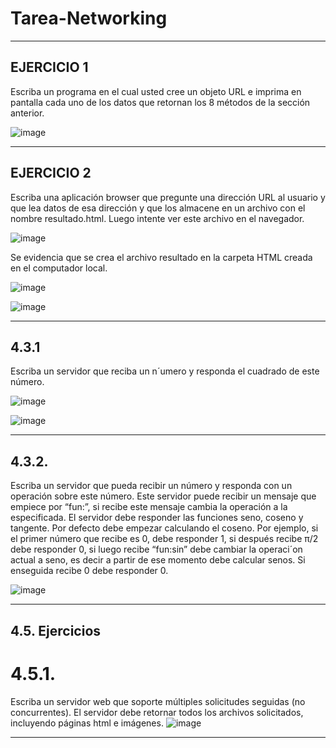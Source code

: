 # Tarea-Networking

______

## EJERCICIO 1

Escriba un programa en el cual usted cree un objeto URL e imprima en
pantalla cada uno de los datos que retornan los 8 métodos de la sección anterior.

![image](https://user-images.githubusercontent.com/54339107/175836512-e815397a-e525-4dbc-b110-eaa002acb56f.png)

_____

## EJERCICIO 2

Escriba una aplicación browser que pregunte una dirección URL al usuario
y que lea datos de esa dirección y que los almacene en un archivo con el nombre resultado.html.
Luego intente ver este archivo en el navegador.

![image](https://user-images.githubusercontent.com/54339107/175838453-f3431714-7b6e-4597-9bd6-fbc561bb2006.png)


Se evidencia que se crea el archivo resultado en la carpeta HTML creada en el computador local.

![image](https://user-images.githubusercontent.com/54339107/175838502-423f146b-cb25-4a47-9ffa-2d27cf26e53f.png)

![image](https://user-images.githubusercontent.com/54339107/175838517-7772bdfc-fd2b-4a6d-a157-15c5c4add1e3.png)

____

## 4.3.1

Escriba un servidor que reciba un n´umero y responda el cuadrado de este número.

![image](https://user-images.githubusercontent.com/54339107/175840145-5c7a8670-b9da-44e7-addf-9569c4aefe4e.png)

![image](https://user-images.githubusercontent.com/54339107/175840343-626f75c7-6500-4a0e-92ab-a69007b59b4e.png)

____

## 4.3.2.
Escriba un servidor que pueda recibir un número y responda con un operación sobre este número. Este servidor puede recibir un mensaje que empiece por “fun:”, si recibe este mensaje cambia la operación a la especificada. El servidor debe responder las funciones seno, coseno y tangente. Por defecto debe empezar calculando el coseno. 
Por ejemplo, si el primer número que recibe es 0, debe responder 1, si después recibe π/2 debe responder 0, si luego recibe “fun:sin”
debe cambiar la operaci´on actual a seno, es decir a partir de ese momento debe calcular senos. Si enseguida recibe 0 debe responder 0.

![image](https://user-images.githubusercontent.com/54339107/176007324-e33cfcb4-ee27-4977-8035-ba4daa687d20.png)

____

## 4.5. Ejercicios

# 4.5.1.
Escriba un servidor web que soporte múltiples solicitudes seguidas (no concurrentes). El servidor debe retornar todos los archivos solicitados, incluyendo páginas html e imágenes.
![image](https://user-images.githubusercontent.com/54339107/176266742-b0d00889-9bd0-4bbe-bea9-9649da6072f4.png)

____
